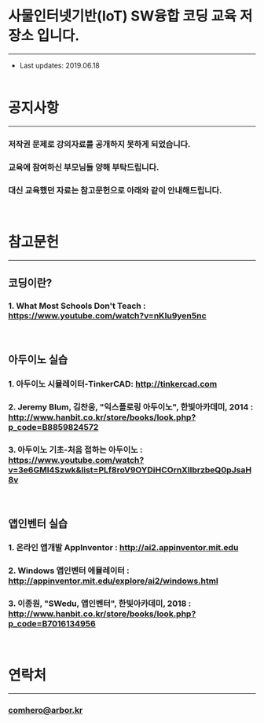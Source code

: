 # 사물인터넷기반(IoT) SW융합 코딩 교육 저장소 입니다.
----------------------------------------------------
* Last updates: 2019.06.18
<br><br>

# 공지사항
---------------------------------------------------------------
### 저작권 문제로 강의자료를 공개하지 못하게 되었습니다. 
### 교육에 참여하신 부모님들 양해 부탁드립니다.
### 대신 교육했던 자료는 참고문헌으로 아래와 같이 안내해드립니다.
<br>

# 참고문헌
---------------------------------------------------------------
## 코딩이란?
### 1. What Most Schools Don't Teach : https://www.youtube.com/watch?v=nKIu9yen5nc
<br>

## 아두이노 실습
### 1. 아두이노 시뮬레이터-TinkerCAD: http://tinkercad.com
### 2. Jeremy Blum, 김찬웅, "익스플로링 아두이노", 한빛아카데미, 2014 : http://www.hanbit.co.kr/store/books/look.php?p_code=B8859824572
### 3. 아두이노 기초-처음 접하는 아두이노 : https://www.youtube.com/watch?v=3e6GMI4Szwk&list=PLf8roV9OYDiHCOrnXIlbrzbeQ0pJsaH8v
<br>

## 앱인벤터 실습
### 1. 온라인 앱개발 AppInventor : http://ai2.appinventor.mit.edu
### 2. Windows 앱인벤터 에뮬레이터 : http://appinventor.mit.edu/explore/ai2/windows.html
### 3. 이종원, "SWedu, 앱인벤터", 한빛아카데미, 2018 : http://www.hanbit.co.kr/store/books/look.php?p_code=B7016134956

<br>

# 연락처
---------------------------------------------------------------
### comhero@arbor.kr









